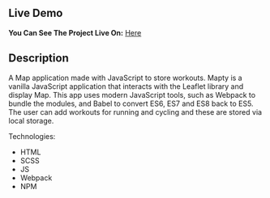 ## Live Demo

**You Can See The Project Live On:** [Here](https://loquacious-klepon-4e9163.netlify.app/)

## Description

A Map application made with JavaScript to store workouts.
Mapty is a vanilla JavaScript application that interacts with the Leaflet library and display Map. 
This app uses modern JavaScript tools, such as Webpack to bundle the modules, and Babel to convert ES6, ES7 and ES8 back to ES5. 
The user can add workouts for running and cycling and these are stored via local storage.

Technologies:

- HTML
- SCSS
- JS
- Webpack
- NPM
